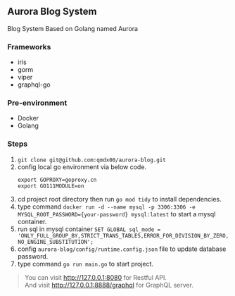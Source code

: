 ## Aurora Blog System

Blog System Based on Golang named Aurora

### Frameworks
- iris
- gorm
- viper
- graphql-go

### Pre-environment
- Docker
- Golang

### Steps
1. `git clone git@github.com:qmdx00/aurora-blog.git`
2. config local go environment via below code.
    ```shell
    export GOPROXY=goproxy.cn
    export GO111MODULE=on
    ```
3. cd project root directory then run `go mod tidy` to install dependencies.
4. type command `docker run -d --name mysql -p 3306:3306 -e MYSQL_ROOT_PASSWORD={your-password} mysql:latest` to start a mysql container.
5. run sql in mysql container `SET GLOBAL sql_mode = 'ONLY_FULL_GROUP_BY,STRICT_TRANS_TABLES,ERROR_FOR_DIVISION_BY_ZERO,NO_ENGINE_SUBSTITUTION';`
6. config `aurora-blog/config/runtime.config.json` file to update database password.
7. type command `go run main.go` to start project.

> You can visit http://127.0.0.1:8080 for Restful API. </br>
> And visit http://127.0.0.1:8888/graphql for GraphQL server.
